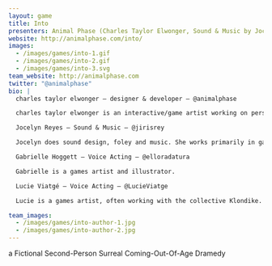 ```yaml
---
layout: game
title: Into
presenters: Animal Phase (Charles Taylor Elwonger, Sound & Music by Jocelyn Reyes)
website: http://animalphase.com/into/
images:
  - /images/games/into-1.gif
  - /images/games/into-2.gif
  - /images/games/into-3.svg
team_website: http://animalphase.com
twitter: "@animalphase"
bio: |
  charles taylor elwonger — designer & developer — @animalphase

  charles taylor elwonger is an interactive/game artist working on personal projects through “Animal Phase”.

  Jocelyn Reyes — Sound & Music — @jirisrey

  Jocelyn does sound design, foley and music. She works primarily in games and interactive media.

  Gabrielle Hoggett — Voice Acting — @elloradatura

  Gabrielle is a games artist and illustrator.

  Lucie Viatgé — Voice Acting — @LucieViatge

  Lucie is a games artist, often working with the collective Klondike. She is currently finishing a games art program in France.

team_images:
  - /images/games/into-author-1.jpg
  - /images/games/into-author-2.jpg
---
```

a Fictional Second-Person Surreal Coming-Out-Of-Age Dramedy
